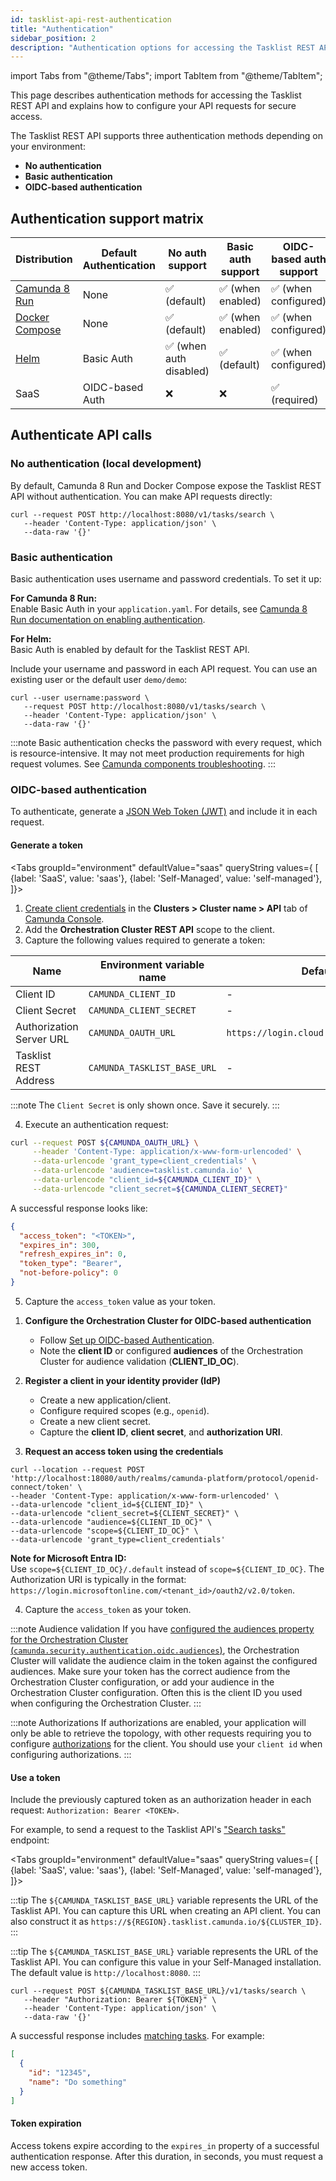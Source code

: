```yaml
---
id: tasklist-api-rest-authentication
title: "Authentication"
sidebar_position: 2
description: "Authentication options for accessing the Tasklist REST API."
---
```


import Tabs from "@theme/Tabs";
import TabItem from "@theme/TabItem";

This page describes authentication methods for accessing the Tasklist REST API and explains how to configure your API requests for secure access.

The Tasklist REST API supports three authentication methods depending on your environment:

- **No authentication**
- **Basic authentication**
- **OIDC-based authentication**

## Authentication support matrix

| Distribution                                                                           | Default Authentication | No auth support         | Basic auth support | OIDC-based auth support |
| -------------------------------------------------------------------------------------- | ---------------------- | ----------------------- | ------------------ | ----------------------- |
| [Camunda 8 Run](../../self-managed/quickstart/developer-quickstart/c8run.md)           | None                   | ✅ (default)            | ✅ (when enabled)  | ✅ (when configured)    |
| [Docker Compose](../../self-managed/quickstart/developer-quickstart/docker-compose.md) | None                   | ✅ (default)            | ✅ (when enabled)  | ✅ (when configured)    |
| [Helm](../../self-managed/installation-methods/helm/install.md)                        | Basic Auth             | ✅ (when auth disabled) | ✅ (default)       | ✅ (when configured)    |
| SaaS                                                                                   | OIDC-based Auth        | ❌                      | ❌                 | ✅ (required)           |

## Authenticate API calls

### No authentication (local development)

By default, Camunda 8 Run and Docker Compose expose the Tasklist REST API without authentication. You can make API requests directly:

```shell
curl --request POST http://localhost:8080/v1/tasks/search \
   --header 'Content-Type: application/json' \
   --data-raw '{}'
```

### Basic authentication

Basic authentication uses username and password credentials. To set it up:

**For Camunda 8 Run:**  
Enable Basic Auth in your `application.yaml`. For details, see [Camunda 8 Run documentation on enabling authentication](../../self-managed/quickstart/developer-quickstart/c8run.md#enable-authentication-and-authorization).

**For Helm:**  
Basic Auth is enabled by default for the Tasklist REST API.

Include your username and password in each API request. You can use an existing user or the default user `demo/demo`:

```shell
curl --user username:password \
   --request POST http://localhost:8080/v1/tasks/search \
   --header 'Content-Type: application/json' \
   --data-raw '{}'
```

:::note
Basic authentication checks the password with every request, which is resource-intensive. It may not meet production requirements for high request volumes. See [Camunda components troubleshooting](/self-managed/operational-guides/troubleshooting.md).
:::

### OIDC-based authentication

To authenticate, generate a [JSON Web Token (JWT)](https://jwt.io/introduction/) and include it in each request.

#### Generate a token

<Tabs groupId="environment" defaultValue="saas" queryString values={
[
{label: 'SaaS', value: 'saas'},
{label: 'Self-Managed', value: 'self-managed'},
]}>
<TabItem value='saas'>

1. [Create client credentials](/components/console/manage-clusters/manage-api-clients.md#create-a-client) in the **Clusters > Cluster name > API** tab of [Camunda Console](https://console.camunda.io/).
2. Add the **Orchestration Cluster REST API** scope to the client.
3. Capture the following values required to generate a token:

| Name                     | Environment variable name   | Default value                                |
| ------------------------ | --------------------------- | -------------------------------------------- |
| Client ID                | `CAMUNDA_CLIENT_ID`         | -                                            |
| Client Secret            | `CAMUNDA_CLIENT_SECRET`     | -                                            |
| Authorization Server URL | `CAMUNDA_OAUTH_URL`         | `https://login.cloud.camunda.io/oauth/token` |
| Tasklist REST Address    | `CAMUNDA_TASKLIST_BASE_URL` | -                                            |

:::note
The `Client Secret` is only shown once. Save it securely.
:::

4. Execute an authentication request:

```bash
curl --request POST ${CAMUNDA_OAUTH_URL} \
     --header 'Content-Type: application/x-www-form-urlencoded' \
     --data-urlencode 'grant_type=client_credentials' \
     --data-urlencode 'audience=tasklist.camunda.io' \
     --data-urlencode "client_id=${CAMUNDA_CLIENT_ID}" \
     --data-urlencode "client_secret=${CAMUNDA_CLIENT_SECRET}"
```

A successful response looks like:

```json
{
  "access_token": "<TOKEN>",
  "expires_in": 300,
  "refresh_expires_in": 0,
  "token_type": "Bearer",
  "not-before-policy": 0
}
```

5. Capture the `access_token` value as your token.

</TabItem>

<TabItem value='self-managed'>

1. **Configure the Orchestration Cluster for OIDC-based authentication**
   - Follow [Set up OIDC-based Authentication](../../self-managed/components/orchestration-cluster/identity/connect-external-identity-provider.md).
   - Note the **client ID** or configured **audiences** of the Orchestration Cluster for audience validation (**CLIENT_ID_OC**).

2. **Register a client in your identity provider (IdP)**
   - Create a new application/client.
   - Configure required scopes (e.g., `openid`).
   - Create a new client secret.
   - Capture the **client ID**, **client secret**, and **authorization URI**.

3. **Request an access token using the credentials**

```shell
curl --location --request POST 'http://localhost:18080/auth/realms/camunda-platform/protocol/openid-connect/token' \
--header 'Content-Type: application/x-www-form-urlencoded' \
--data-urlencode "client_id=${CLIENT_ID}" \
--data-urlencode "client_secret=${CLIENT_SECRET}" \
--data-urlencode "audience=${CLIENT_ID_OC}" \
--data-urlencode "scope=${CLIENT_ID_OC}" \
--data-urlencode 'grant_type=client_credentials'
```

**Note for Microsoft Entra ID:**  
Use `scope=${CLIENT_ID_OC}/.default` instead of `scope=${CLIENT_ID_OC}`. The Authorization URI is typically in the format: `https://login.microsoftonline.com/<tenant_id>/oauth2/v2.0/token`.

4. Capture the `access_token` as your token.

:::note Audience validation
If you have [configured the audiences property for the Orchestration Cluster (`camunda.security.authentication.oidc.audiences`)](/self-managed/components/orchestration-cluster/core-settings/configuration/properties.md#oidc-configuration), the Orchestration Cluster will validate the audience claim in the token against the configured audiences. Make sure your token has the correct audience from the Orchestration Cluster configuration, or add your audience in the Orchestration Cluster configuration. Often this is the client ID you used when configuring the Orchestration Cluster.
:::

:::note Authorizations
If authorizations are enabled, your application will only be able to retrieve the topology, with other requests requiring you to configure [authorizations](/components/concepts/access-control/authorizations.md) for the client. You should use your `client id` when configuring authorizations.
:::

</TabItem>
</Tabs>

#### Use a token

Include the previously captured token as an authorization header in each request: `Authorization: Bearer <TOKEN>`.

For example, to send a request to the Tasklist API's ["Search tasks"](./specifications/search-tasks.api.mdx) endpoint:

<Tabs groupId="environment" defaultValue="saas" queryString values={
[
{label: 'SaaS', value: 'saas'},
{label: 'Self-Managed', value: 'self-managed'},
]}>

<TabItem value='saas'>

:::tip
The `${CAMUNDA_TASKLIST_BASE_URL}` variable represents the URL of the Tasklist API. You can capture this URL when creating an API client. You can also construct it as `https://${REGION}.tasklist.camunda.io/${CLUSTER_ID}`.
:::

</TabItem>

<TabItem value='self-managed'>

:::tip
The `${CAMUNDA_TASKLIST_BASE_URL}` variable represents the URL of the Tasklist API. You can configure this value in your Self-Managed installation. The default value is `http://localhost:8080`.
:::

</TabItem>

</Tabs>

```shell
curl --request POST ${CAMUNDA_TASKLIST_BASE_URL}/v1/tasks/search \
   --header "Authorization: Bearer ${TOKEN}" \
   --header 'Content-Type: application/json' \
   --data-raw '{}'
```

A successful response includes [matching tasks](./specifications/search-tasks.api.mdx). For example:

```json
[
  {
    "id": "12345",
    "name": "Do something"
  }
]
```

#### Token expiration

Access tokens expire according to the `expires_in` property of a successful authentication response. After this duration, in seconds, you must request a new access token.
